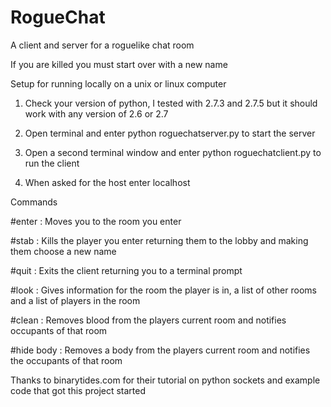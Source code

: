 RogueChat
=========

A client and server for a roguelike chat room

If you are killed you must start over with a new name

Setup for running locally on a unix or linux computer

1. Check your version of python, I tested with 2.7.3 and 2.7.5 but it should work with any version of 2.6 or 2.7

2. Open terminal and enter python roguechatserver.py to start the server

3. Open a second terminal window and enter python roguechatclient.py to run the client

4. When asked for the host enter localhost

Commands

\#enter <roomname> : Moves you to the room you enter

\#stab <name> : Kills the player you enter returning them to the lobby and making them choose a new name

\#quit : Exits the client returning you to a terminal prompt

\#look : Gives information for the room the player is in, a list of other rooms and a list of players in the room

\#clean : Removes blood from the players current room and notifies occupants of that room

\#hide body : Removes a body from the players current room and notifies the occupants of that room


Thanks to binarytides.com for their tutorial on python sockets and example code that got this project started